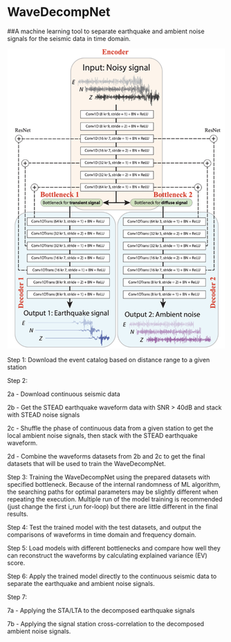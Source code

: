 # WaveDecompNet
##A machine learning tool to separate earthquake and ambient noise signals for the seismic data in time domain.

![WaveDecompNet](WaveDecompNet_structure.png)

 

Step 1: Download the event catalog based on distance range to a given station 


Step 2: 

2a - Download continuous seismic data

2b - Get the STEAD earthquake waveform data with SNR > 40dB and stack with STEAD noise signals

2c - Shuffle the phase of continuous data from a given station to get the local ambient noise signals, then stack with 
the STEAD earthquake waveform.

2d - Combine the waveforms datasets from 2b and 2c to get the final datasets that will be used to train the 
WaveDecompNet.


Step 3: Training the WaveDecompNet using the prepared datasets with specified bottleneck. Because of the internal 
randomness of ML algorithm, the searching paths for optimal parameters may be slightly different when repeating the 
execution. Multiple run of the model training is recommended (just change the first i_run for-loop) but there are little 
different in the final results.


Step 4: Test the trained model with the test datasets, and output the comparisons of waveforms in time domain and 
frequency domain.


Step 5: Load models with different bottlenecks and compare how well they can reconstruct the waveforms by calculating 
explained variance (EV) score.

Step 6: Apply the trained model directly to the continuous seismic data to separate the earthquake and ambient noise 
signals.

Step 7: 

7a - Applying the STA/LTA to the decomposed earthquake signals 

7b - Applying the signal station cross-correlation 
to the decomposed ambient noise signals.